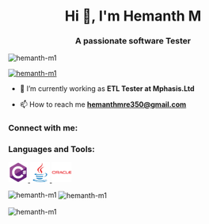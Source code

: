 <h1 align="center">Hi 👋, I'm Hemanth M</h1>
<h3 align="center">A passionate software Tester</h3>

<p align="left"> <img src="https://komarev.com/ghpvc/?username=hemanth-m1&label=Profile%20views&color=0e75b6&style=flat" alt="hemanth-m1" /> </p>

<p align="left"> <a href="https://github.com/ryo-ma/github-profile-trophy"><img src="https://github-profile-trophy.vercel.app/?username=hemanth-m1" alt="hemanth-m1" /></a> </p>

- 🔭 I’m currently working as **ETL Tester at Mphasis.Ltd**

- 📫 How to reach me **hemanthmre350@gmail.com**

<h3 align="left">Connect with me:</h3>
<p align="left">
</p>

<h3 align="left">Languages and Tools:</h3>
<p align="left"> <a href="https://www.w3schools.com/cs/" target="_blank" rel="noreferrer"> <img src="https://raw.githubusercontent.com/devicons/devicon/master/icons/csharp/csharp-original.svg" alt="csharp" width="40" height="40"/> </a> <a href="https://www.java.com" target="_blank" rel="noreferrer"> <img src="https://raw.githubusercontent.com/devicons/devicon/master/icons/java/java-original.svg" alt="java" width="40" height="40"/> </a> <a href="https://www.oracle.com/" target="_blank" rel="noreferrer"> <img src="https://raw.githubusercontent.com/devicons/devicon/master/icons/oracle/oracle-original.svg" alt="oracle" width="40" height="40"/> </a> </p>

<p><img align="left" src="https://github-readme-stats.vercel.app/api/top-langs?username=hemanth-m1&show_icons=true&locale=en&layout=compact" alt="hemanth-m1" /></p>

<p>&nbsp;<img align="center" src="https://github-readme-stats.vercel.app/api?username=hemanth-m1&show_icons=true&locale=en" alt="hemanth-m1" /></p>

<p><img align="center" src="https://github-readme-streak-stats.herokuapp.com/?user=hemanth-m1&" alt="hemanth-m1" /></p>
